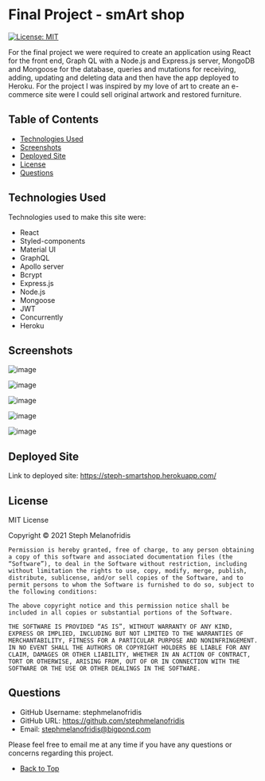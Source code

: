 
# Final Project - smArt shop
[![License: MIT](https://img.shields.io/badge/License-MIT-yellow.svg)](https://opensource.org/licenses/MIT)

For the final project we were required to create an application using React for the front end, Graph QL with a Node.js and Express.js server, MongoDB and Mongoose for the database, queries and mutations for receiving, adding, updating and deleting data and then have the app deployed to Heroku. For the project I was inspired by my love of art to create an e-commerce site were I could sell original artwork and restored furniture.

## Table of Contents

- [Technologies Used](#technologies-used)
- [Screenshots](#screenshots)
- [Deployed Site](#deployed-site)
- [License](#license)
- [Questions](#questions)

## Technologies Used

Technologies used to make this site were: 
* React
* Styled-components
* Material UI
* GraphQL
* Apollo server
* Bcrypt
* Express.js
* Node.js
* Mongoose
* JWT
* Concurrently
* Heroku

## Screenshots

![image](https://user-images.githubusercontent.com/82196946/140875578-d1bd2968-968c-4405-82d6-49f8f97e0986.png)

![image](https://user-images.githubusercontent.com/82196946/140875797-271474dc-3e03-4470-98fe-70d268f8edf4.png)

![image](https://user-images.githubusercontent.com/82196946/140875924-3cebda78-b301-4e26-8db8-e52508a3307b.png)

![image](https://user-images.githubusercontent.com/82196946/140876494-1d1e5456-ad04-4b09-81f5-fe1c83c21e75.png)

![image](https://user-images.githubusercontent.com/82196946/140876603-6e89c1d3-9df5-4a9e-aad4-2e6ddcf14dbe.png)


## Deployed Site

Link to deployed site: https://steph-smartshop.herokuapp.com/

## License

MIT License

Copyright © 2021 Steph Melanofridis
                
    Permission is hereby granted, free of charge, to any person obtaining a copy of this software and associated documentation files (the “Software”), to deal in the Software without restriction, including without limitation the rights to use, copy, modify, merge, publish, distribute, sublicense, and/or sell copies of the Software, and to permit persons to whom the Software is furnished to do so, subject to the following conditions:
                
    The above copyright notice and this permission notice shall be included in all copies or substantial portions of the Software.
                
    THE SOFTWARE IS PROVIDED “AS IS”, WITHOUT WARRANTY OF ANY KIND, EXPRESS OR IMPLIED, INCLUDING BUT NOT LIMITED TO THE WARRANTIES OF MERCHANTABILITY, FITNESS FOR A PARTICULAR PURPOSE AND NONINFRINGEMENT. IN NO EVENT SHALL THE AUTHORS OR COPYRIGHT HOLDERS BE LIABLE FOR ANY CLAIM, DAMAGES OR OTHER LIABILITY, WHETHER IN AN ACTION OF CONTRACT, TORT OR OTHERWISE, ARISING FROM, OUT OF OR IN CONNECTION WITH THE SOFTWARE OR THE USE OR OTHER DEALINGS IN THE SOFTWARE.

## Questions

* GitHub Username: stephmelanofridis
* GitHub URL: https://github.com/stephmelanofridis
* Email: stephmelanofridis@bigpond.com
    
Please feel free to email me at any time if you have any questions or concerns regarding this project.

- [Back to Top](#table-of-contents) 
    